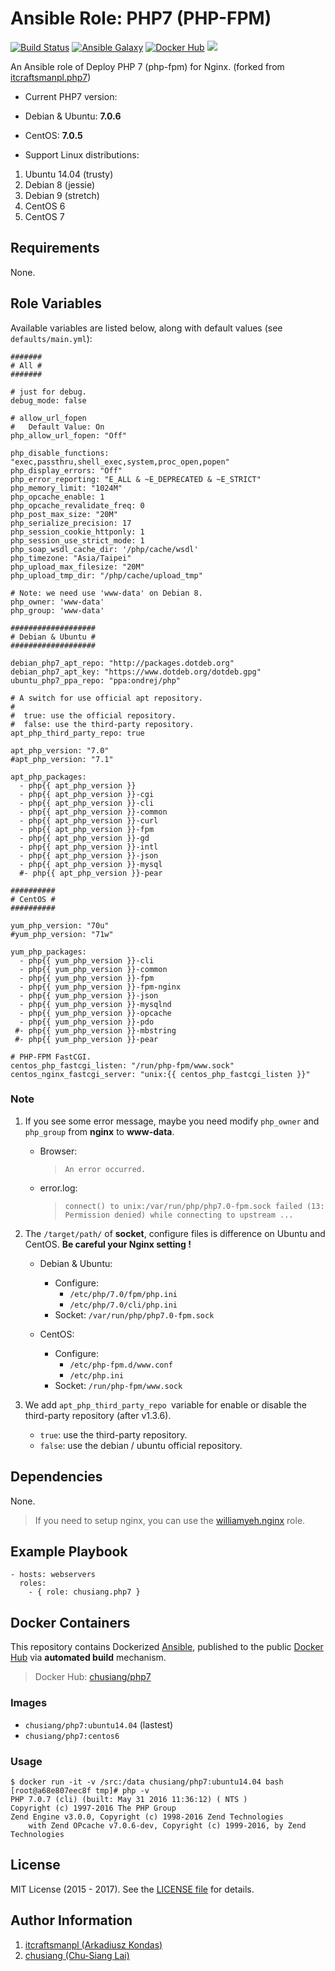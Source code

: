 # Ansible Role: PHP7 (PHP-FPM)

[![Build Status](https://travis-ci.org/chusiang/php7.ansible.role.svg?branch=master)](https://travis-ci.org/chusiang/php7.ansible.role) [![Ansible Galaxy](https://img.shields.io/badge/role-php7-blue.svg)](https://galaxy.ansible.com/chusiang/php7/) [![Docker Hub](https://img.shields.io/badge/docker-php7-blue.svg)](https://hub.docker.com/r/chusiang/php7/) [![](https://images.microbadger.com/badges/image/chusiang/php7.svg)](https://microbadger.com/images/chusiang/php7 "Get your own image badge on microbadger.com")

An Ansible role of Deploy PHP 7 (php-fpm) for Nginx. (forked from [itcraftsmanpl.php7](https://galaxy.ansible.com/itcraftsmanpl/php7/))

* Current PHP7 version:

 * Debian & Ubuntu: **7.0.6**
 * CentOS: **7.0.5**

* Support Linux distributions:

 1. Ubuntu 14.04 (trusty)
 1. Debian 8 (jessie)
 1. Debian 9 (stretch)
 1. CentOS 6
 1. CentOS 7  

## Requirements

None.

## Role Variables

Available variables are listed below, along with default values (see `defaults/main.yml`):

```
#######
# All #
#######

# just for debug.
debug_mode: false

# allow_url_fopen
#   Default Value: On
php_allow_url_fopen: "Off"

php_disable_functions: "exec,passthru,shell_exec,system,proc_open,popen"
php_display_errors: "Off"
php_error_reporting: "E_ALL & ~E_DEPRECATED & ~E_STRICT"
php_memory_limit: "1024M"
php_opcache_enable: 1
php_opcache_revalidate_freq: 0
php_post_max_size: "20M"
php_serialize_precision: 17
php_session_cookie_httponly: 1
php_session_use_strict_mode: 1
php_soap_wsdl_cache_dir: '/php/cache/wsdl'
php_timezone: "Asia/Taipei"
php_upload_max_filesize: "20M"
php_upload_tmp_dir: "/php/cache/upload_tmp"

# Note: we need use 'www-data' on Debian 8.
php_owner: 'www-data'
php_group: 'www-data'

###################
# Debian & Ubuntu #
###################

debian_php7_apt_repo: "http://packages.dotdeb.org"
debian_php7_apt_key: "https://www.dotdeb.org/dotdeb.gpg"
ubuntu_php7_ppa_repo: "ppa:ondrej/php"

# A switch for use official apt repository.
#
#  true: use the official repository.
#  false: use the third-party repository.
apt_php_third_party_repo: true

apt_php_version: "7.0"
#apt_php_version: "7.1"

apt_php_packages:
  - php{{ apt_php_version }}
  - php{{ apt_php_version }}-cgi
  - php{{ apt_php_version }}-cli
  - php{{ apt_php_version }}-common
  - php{{ apt_php_version }}-curl
  - php{{ apt_php_version }}-fpm
  - php{{ apt_php_version }}-gd
  - php{{ apt_php_version }}-intl
  - php{{ apt_php_version }}-json
  - php{{ apt_php_version }}-mysql
  #- php{{ apt_php_version }}-pear

##########
# CentOS #
##########

yum_php_version: "70u"
#yum_php_version: "71w"

yum_php_packages:
  - php{{ yum_php_version }}-cli
  - php{{ yum_php_version }}-common
  - php{{ yum_php_version }}-fpm
  - php{{ yum_php_version }}-fpm-nginx
  - php{{ yum_php_version }}-json
  - php{{ yum_php_version }}-mysqlnd
  - php{{ yum_php_version }}-opcache
  - php{{ yum_php_version }}-pdo
 #- php{{ yum_php_version }}-mbstring
 #- php{{ yum_php_version }}-pear

# PHP-FPM FastCGI.
centos_php_fastcgi_listen: "/run/php-fpm/www.sock"
centos_nginx_fastcgi_server: "unix:{{ centos_php_fastcgi_listen }}"
```

### Note

1. If you see some error message, maybe you need modify `php_owner` and `php_group` from **nginx** to **www-data**.

   * Browser:

     > `An error occurred.`

   * error.log:

     > `connect() to unix:/var/run/php/php7.0-fpm.sock failed (13: Permission denied) while connecting to upstream ...`

1. The `/target/path/` of **socket**, configure files is difference on Ubuntu and CentOS. **Be careful your Nginx setting !**

   * Debian & Ubuntu:
     * Configure:
         * `/etc/php/7.0/fpm/php.ini`
         * `/etc/php/7.0/cli/php.ini`
     * Socket: `/var/run/php/php7.0-fpm.sock`

   * CentOS:
     * Configure:
         * `/etc/php-fpm.d/www.conf`
         * `/etc/php.ini`
     * Socket: `/run/php-fpm/www.sock`

1. We add `apt_php_third_party_repo `variable for enable or disable the third-party repository (after v1.3.6).

   * `true`: use the third-party repository.
   * `false`: use the debian / ubuntu official repository.

## Dependencies

None.

> If you need to setup nginx, you can use the [williamyeh.nginx](https://galaxy.ansible.com/williamyeh/nginx/) role.

## Example Playbook

    - hosts: webservers
      roles:
        - { role: chusiang.php7 }

## Docker Containers

This repository contains Dockerized [Ansible](https://github.com/ansible/ansible), published to the public [Docker Hub](https://hub.docker.com/) via **automated build** mechanism.

> Docker Hub: [chusiang/php7](https://hub.docker.com/r/chusiang/php7/)

### Images

* `chusiang/php7:ubuntu14.04` (lastest)
* `chusiang/php7:centos6`

### Usage

    $ docker run -it -v /src:/data chusiang/php7:ubuntu14.04 bash
    [root@a68e807eec8f tmp]# php -v
    PHP 7.0.7 (cli) (built: May 31 2016 11:36:12) ( NTS )
    Copyright (c) 1997-2016 The PHP Group
    Zend Engine v3.0.0, Copyright (c) 1998-2016 Zend Technologies
        with Zend OPcache v7.0.6-dev, Copyright (c) 1999-2016, by Zend Technologies
    
## License

MIT License (2015 - 2017). See the [LICENSE file](LICENSE) for details.

## Author Information

1. [itcraftsmanpl (Arkadiusz Kondas)](http://itcraftsman.pl/)
1. [chusiang (Chu-Siang Lai)](http://note.drx.tw)

